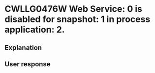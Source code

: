 # CWLLG0476W Web Service: 0 is disabled for snapshot: 1 in process application: 2.

## Explanation

## User response